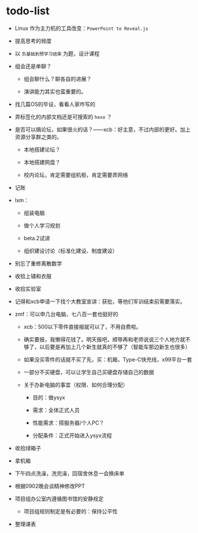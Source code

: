 # todo-list

- Linux 作为主力机的工具改变：`PowerPoint to Reveal.js`

- 提高思考的频度

- 以 `负基础到预学习结束` 为题，设计课程

- 组会还是单聊？

    - 组会聊什么？聊各自的进展？

	- 演讲能力其实也蛮重要的。

- 找几篇OS的毕设，看看人家咋写的

- 弄标签化的内部文档还是可搜索的 `hexo` ？

- 是否可以搞论坛，如果很火的话？——xcb：好主意，不过内部的更好。加上资源分享群之类的。

    - 本地搭建论坛？

    - 本地搭建网盘？

    - 校内论坛，肯定需要组机柜，肯定需要弄网络

- 记账 

- lxm：

    - 组装电脑

    - 做个人学习规划

    - beta.2试讲

    - 组织建设讨论（标准化建设、制度建设）

- 别忘了重修离散数学

- 收拾上铺和衣服

- 收拾实验室

- 记得和xcb申请一下找个大教室宣讲：获批，等他们军训结束前需要落实。

- zmf：可以申几台电脑，七八百一套也挺好的

    - xcb：500以下零件直接报就可以了，不用自费啦。

    - 确实要报，我懒得花钱了。明天报吧，顺带再和老师说说三个人地方就不够了，以后要是再加上几个新生就真的不够了（智能车那边新生也很多）

    - 如果没买零件的话就不买了先，买：机箱，Type-C快充线，x99平台一套

    - 一部分不买硬盘，可以让学生自己买硬盘存储自己的数据

    - 关于办新电脑的事宜（权限、如何合理分配）

        - 目的：做ysyx

        - 需求：全体正式人员

        - 性能需求：搭服务器/个人PC？

        - 分配条件：正式开始进入ysyx流程

- 收拾绿箱子

- 拿机箱

- 下午四点洗澡，洗完澡，回宿舍休息一会换床单

- 根据0902晚会谈精神修改PPT

- 项目组办公室内遵循图书馆的安静规定

    - 项目组规则制定是有必要的：保持公平性

- 整理课表

